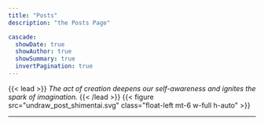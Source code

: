 ```yaml
---
title: "Posts"
description: "the Posts Page"

cascade:
  showDate: true
  showAuthor: true
  showSummary: true
  invertPagination: true
---
```

{{< lead >}}
_The act of creation deepens our self-awareness and ignites the spark of imagination._
{{< /lead >}}
{{< figure src="undraw_post_shimentai.svg" class="float-left mt-6 w-full h-auto" >}}

---
